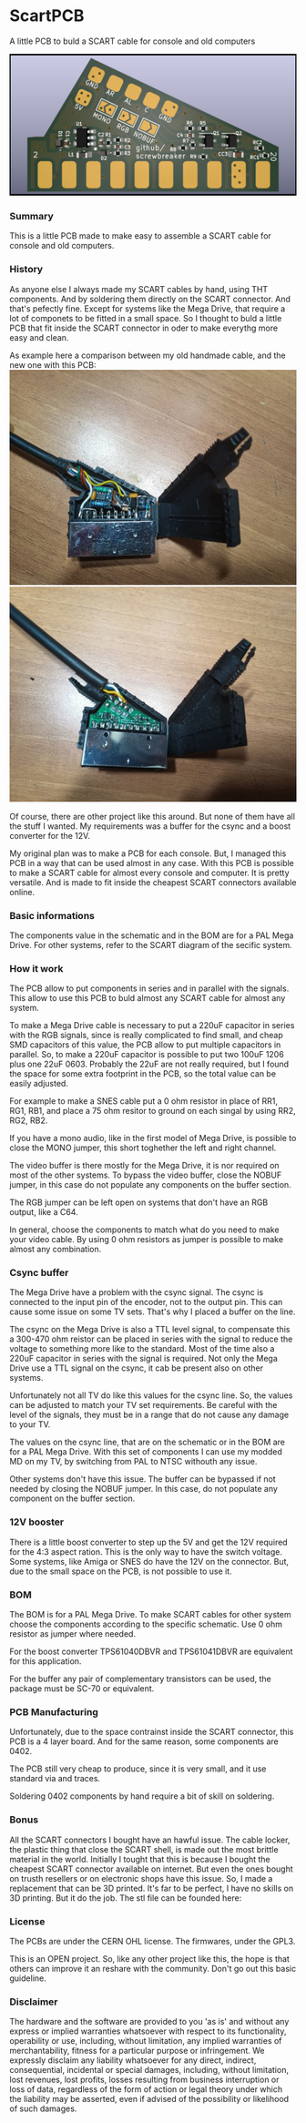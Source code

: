 # ScartPCB
A little PCB to buld a SCART cable for console and old computers

![Board](https://github.com/screwbreaker/ScartPCB/blob/main/Render/ScartPCB-bottom.png?raw=true)

### Summary
This is a little PCB made to make easy to assemble a SCART cable for console and old computers.

### History
As anyone else I always made my SCART cables by hand, using THT components. And by soldering them directly on the SCART connector.
And that's pefectly fine. Except for systems like the Mega Drive, that require a lot of componets to be fitted in a small space.
So I thought to buld a little PCB that fit inside the SCART connector in oder to make everythg more easy and clean.

As example here a comparison between my old handmade cable, and the new one with this PCB:
![OLD](https://github.com/screwbreaker/ScartPCB/blob/main/Pictures/OLD.jpg?raw=true)
![NEW](https://github.com/screwbreaker/ScartPCB/blob/main/Pictures/NEW.jpg?raw=true)

Of course, there are other project like this around. But none of them have all the stuff I wanted.
My requirements was a buffer for the csync and a boost converter for the 12V.

My original plan was to make a PCB for each console.
But, I managed this PCB in a way that can be used almost in any case.
With this PCB is possible to make a SCART cable for almost every console and computer. It is pretty versatile.
And is made to fit inside the cheapest SCART connectors available online.

### Basic informations
The components value in the schematic and in the BOM are for a PAL Mega Drive.
For other systems, refer to the SCART diagram of the secific system.

### How it work
The PCB allow to put components in series and in parallel with the signals.
This allow to use this PCB to buld almost any SCART cable for almost any system.

To make a Mega Drive cable is necessary to put a 220uF capacitor in series with the RGB signals, since is really complicated to find small, and cheap SMD capacitors of this value, the PCB allow to put multiple capacitors in parallel. So, to make a 220uF capacitor is possible to put two 100uF 1206 plus one 22uF 0603.
Probably the 22uF are not really required, but I found the space for some extra footprint in the PCB, so the total value can be easily adjusted.

For example to make a SNES cable put a 0 ohm resistor in place of RR1, RG1, RB1, and place a 75 ohm resitor to ground on each singal by using RR2, RG2, RB2.

If you have a mono audio, like in the first model of Mega Drive, is possible to close the MONO jumper, this short toghether the left and right channel.

The video buffer is there mostly for the Mega Drive, it is nor required on most of the other systems.
To bypass the video buffer, close the NOBUF jumper, in this case do not populate any components on the buffer section.

The RGB jumper can be left open on systems that don't have an RGB output, like a C64.

In general, choose the components to match what do you need to make your video cable. By using 0 ohm resistors as jumper is possible to make almost any combination.

### Csync buffer
The Mega Drive have a problem with the csync signal.
The csync is connected to the input pin of the encoder, not to the output pin.
This can cause some issue on some TV sets. That's why I placed a buffer on the line.

The csync on the Mega Drive is also a TTL level signal, to compensate this a 300-470 ohm reistor can be placed in series with the signal to reduce the voltage to something more like to the standard.
Most of the time also a 220uF capacitor in series with the signal is required.
Not only the Mega Drive use a TTL signal on the csync, it cab be present also on other systems.

Unfortunately not all TV do like this values for the csync line.
So, the values can be adjusted to match your TV set requirements.
Be careful with the level of the signals, they must be in a range that do not cause any damage to your TV.

The values on the csync line, that are on the schematic or in the BOM are for a PAL Mega Drive.
With this set of components I can use my modded MD on my TV, by switching from PAL to NTSC withouth any issue.

Other systems don't have this issue.
The buffer can be bypassed if not needed by closing the NOBUF jumper.
In this case, do not populate any component on the buffer section.

### 12V booster
There is a little boost converter to step up the 5V and get the 12V required for the 4:3 aspect ration.
This is the only way to have the switch voltage.
Some systems, like Amiga or SNES do have the 12V on the connector. But, due to the small space on the PCB, is not possible to use it.

### BOM
The BOM is for a PAL Mega Drive.
To make SCART cables for other system choose the components according to the specific schematic.
Use 0 ohm resistor as jumper where needed.

For the boost converter TPS61040DBVR and TPS61041DBVR are equivalent for this application.

For the buffer any pair of complementary transistors can be used, the package must be SC-70 or equivalent.

### PCB Manufacturing
Unfortunately, due to the space contrainst inside the SCART connector, this PCB is a 4 layer board.
And for the same reason, some components are 0402.

The PCB still very cheap to produce, since it is very small, and it use standard via and traces.

Soldering 0402 components by hand require a bit of skill on soldering.

### Bonus
All the SCART connectors I bought have an hawful issue. The cable locker, the plastic thing that close the SCART shell, is made out the most brittle material in the world.
Initially I tought that this is because I bought the cheapest SCART connector available on internet.
But even the ones bought on trusth resellers or on electronic shops have this issue.
So, I made a replacement that can be 3D printed. It's far to be perfect, I have no skills on 3D printing. But it do the job.
The stl file can be founded here:

### License
The PCBs are under the CERN OHL license.
The firmwares, under the GPL3.

This is an OPEN project.
So, like any other project like this, the hope is that others can improve it an reshare with the community.
Don't go out this basic guideline.

### Disclaimer
The hardware and the software are provided to you 'as is' and without any express or implied warranties whatsoever with respect to its functionality, operability or use, including, without limitation, any implied warranties of merchantability, fitness for a particular purpose or infringement. We expressly disclaim any liability whatsoever for any direct, indirect, consequential, incidental or special damages, including, without limitation, lost revenues, lost profits, losses resulting from business interruption or loss of data, regardless of the form of action or legal theory under which the liability may be asserted, even if advised of the possibility or likelihood of such damages.

